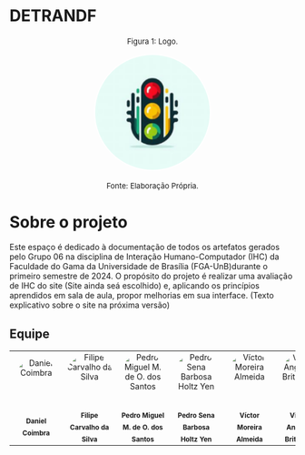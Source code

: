 # DETRANDF

<font size="2"><p style="text-align: center">Figura 1: Logo.</p></font>

<p align="center"><img style="border: 2px solid white; border-radius: 117px" img src="https://github.com/Interacao-Humano-Computador/2024.1-DETRANDF/blob/main/assets/images/apple-touch-icon.png?raw=true" width = 40%></p>

<font size="2"><p style="text-align: center">Fonte: Elaboração Própria.</p></font>

# Sobre o projeto
Este espaço é dedicado à documentação de todos os artefatos gerados pelo Grupo 06 na disciplina de Interação Humano-Computador (IHC) da Faculdade do Gama da Universidade de Brasília (FGA-UnB)durante o primeiro semestre de 2024. O propósito do projeto é realizar uma avaliação de IHC do site (Site ainda seá escolhido) e, aplicando os princípios aprendidos em sala de aula, propor melhorias em sua interface. (Texto explicativo sobre o site na próxima versão)

## Equipe

<table>
  <tr>
    <td align="center" >
      <div style="width: 80px; height: 80px; border-radius: 50%; overflow: hidden;">
        <img src="https://avatars.githubusercontent.com/u/49206670?v=4" alt="Daniel Coimbra">
      </div>
      <br /><sub><b>Daniel Coimbra</b></sub>
    </td>
    <td align="center">
      <div style="width: 80px; height: 80px; border-radius: 50%; overflow: hidden;">
        <img src="https://avatars.githubusercontent.com/u/90454615?v=4" alt="Filipe Carvalho da Silva">
      </div>
      <br /><sub><b>Filipe Carvalho da Silva</b></sub>
    </td>
    <td align="center">
      <div style="width: 80px; height: 80px; border-radius: 50%; overflow: hidden;">
        <img src="https://avatars.githubusercontent.com/u/64806397?v=4" alt="Pedro Miguel M. de O. dos Santos">
      </div>
      <br /><sub><b>Pedro Miguel M. de O. dos Santos</b></sub>
    </td>
    <td align="center">
      <div style="width: 80px; height: 80px; border-radius: 50%; overflow: hidden;">
        <img src="https://avatars.githubusercontent.com/u/72281928?v=4" alt="Pedro Sena Barbosa Holtz Yen">
      </div>
      <br /><sub><b>Pedro Sena Barbosa Holtz Yen</b></sub>
    </td>
    <td align="center">
      <div style="width: 80px; height: 80px; border-radius: 50%; overflow: hidden;">
        <img src="https://avatars.githubusercontent.com/u/164962834?v=4" alt="Víctor Moreira Almeida">
      </div>
      <br /><sub><b>Víctor Moreira Almeida</b></sub>
    </td>
    <td align="center">
      <div style="width: 80px; height: 80px; border-radius: 50%; overflow: hidden;">
        <img src="https://avatars.githubusercontent.com/u/64455111?v=4" alt="Vinicius Angelo de Brito Vieira">
      </div>
      <br /><sub><b>Vinicius Angelo de Brito Vieira</b></sub>
    </td>
  </tr>
</table>

